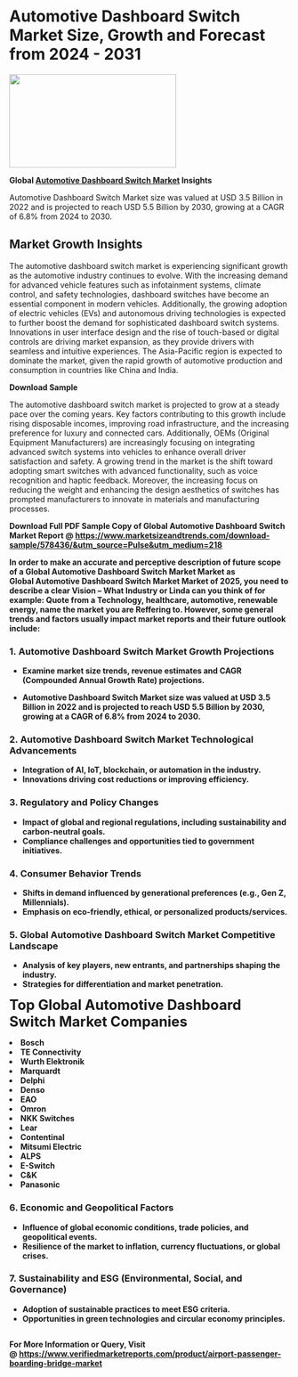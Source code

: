 <H1>Automotive Dashboard Switch Market Size, Growth and Forecast from 2024 - 2031</H1><img class="aligncenter size-medium wp-image-584254" src="https://thirdeyenews.in/wp-content/uploads/2024/09/Global-Market-Research-300x168.jpeg" alt="" width="300" height="168" /><p><strong>Global&nbsp;<a href="https://www.marketsizeandtrends.com/download-sample/578436/&amp;utm_source=Pulse&amp;utm_medium=218">Automotive Dashboard Switch Market</a> Insights</strong></p><p>Automotive Dashboard Switch Market size was valued at USD 3.5 Billion in 2022 and is projected to reach USD 5.5 Billion by 2030, growing at a CAGR of 6.8% from 2024 to 2030.</p><p><h2>Market Growth Insights</h2> <p>The automotive dashboard switch market is experiencing significant growth as the automotive industry continues to evolve. With the increasing demand for advanced vehicle features such as infotainment systems, climate control, and safety technologies, dashboard switches have become an essential component in modern vehicles. Additionally, the growing adoption of electric vehicles (EVs) and autonomous driving technologies is expected to further boost the demand for sophisticated dashboard switch systems. Innovations in user interface design and the rise of touch-based or digital controls are driving market expansion, as they provide drivers with seamless and intuitive experiences. The Asia-Pacific region is expected to dominate the market, given the rapid growth of automotive production and consumption in countries like China and India.</p> <p><strong>Download Sample</strong></p> <p>The automotive dashboard switch market is projected to grow at a steady pace over the coming years. Key factors contributing to this growth include rising disposable incomes, improving road infrastructure, and the increasing preference for luxury and connected cars. Additionally, OEMs (Original Equipment Manufacturers) are increasingly focusing on integrating advanced switch systems into vehicles to enhance overall driver satisfaction and safety. A growing trend in the market is the shift toward adopting smart switches with advanced functionality, such as voice recognition and haptic feedback. Moreover, the increasing focus on reducing the weight and enhancing the design aesthetics of switches has prompted manufacturers to innovate in materials and manufacturing processes.</p> <p><strong></p><p><span class=""><strong>Download Full PDF Sample Copy of Global Automotive Dashboard Switch Market Report</strong> @ <a href="https://www.marketsizeandtrends.com/download-sample/578436/&amp;utm_source=Pulse&amp;utm_medium=218" target="_blank">https://www.marketsizeandtrends.com/download-sample/578436/&amp;utm_source=Pulse&amp;utm_medium=218</a></span></p><p>In order to make an accurate and perceptive description of future scope of a Global&nbsp;Automotive Dashboard Switch Market Market as Global&nbsp;Automotive Dashboard Switch Market Market of 2025, you need to describe a clear Vision &ndash; What Industry or Linda can you think of for example: Quote from a Technology, healthcare, automotive, renewable energy, name the market you are Reffering to. However, some general trends and factors usually impact market reports and their future outlook include:</p><h3>1.&nbsp;<strong>Automotive Dashboard Switch Market Growth Projections</strong></h3><ul><li>Examine market size trends, revenue estimates and CAGR (Compounded Annual Growth Rate) projections.</li><li><p>Automotive Dashboard Switch Market size was valued at USD 3.5 Billion in 2022 and is projected to reach USD 5.5 Billion by 2030, growing at a CAGR of 6.8% from 2024 to 2030.</p></li></ul><h3>2.&nbsp;<strong>Automotive Dashboard Switch Market Technological Advancements</strong></h3><ul><li>Integration of AI, IoT, blockchain, or automation in the industry.</li><li>Innovations driving cost reductions or improving efficiency.</li></ul><h3>3.&nbsp;<strong>Regulatory and Policy Changes</strong></h3><ul><li>Impact of global and regional regulations, including sustainability and carbon-neutral goals.</li><li>Compliance challenges and opportunities tied to government initiatives.</li></ul><h3>4.&nbsp;<strong>Consumer Behavior Trends</strong></h3><ul><li>Shifts in demand influenced by generational preferences (e.g., Gen Z, Millennials).</li><li>Emphasis on eco-friendly, ethical, or personalized products/services.</li></ul><h3>5.&nbsp;<strong>Global Automotive Dashboard Switch Market Competitive Landscape</strong></h3><ul><li>Analysis of key players, new entrants, and partnerships shaping the industry.</li><li>Strategies for differentiation and market penetration.</li></ul><p data-pm-slice="1 1 []"><span style="color: inherit; font-family: inherit; font-size: 25px;">Top Global Automotive Dashboard Switch Market Companies</span></p><div class="" data-test-id=""><p><li>Bosch</li><li> TE Connectivity</li><li> Wurth Elektronik</li><li> Marquardt</li><li> Delphi</li><li> Denso</li><li> EAO</li><li> Omron</li><li> NKK Switches</li><li> Lear</li><li> Contentinal</li><li> Mitsumi Electric</li><li> ALPS</li><li> E-Switch</li><li> C&K</li><li> Panasonic</li></p></div><h3>6.&nbsp;<strong>Economic and Geopolitical Factors</strong></h3><ul><li>Influence of global economic conditions, trade policies, and geopolitical events.</li><li>Resilience of the market to inflation, currency fluctuations, or global crises.</li></ul><h3>7.&nbsp;<strong>Sustainability and ESG (Environmental, Social, and Governance)</strong></h3><ul><li>Adoption of sustainable practices to meet ESG criteria.</li><li>Opportunities in green technologies and circular economy principles.</li></ul><h2><strong style="font-size: 14px;">For More Information or Query, Visit @&nbsp;</strong><a style="background-color: #ffffff; font-size: 14px;" href="https://www.marketsizeandtrends.com/report/automotive-dashboard-switch-market/" target="_blank">https://www.verifiedmarketreports.com/product/airport-passenger-boarding-bridge-market</a></h2>

